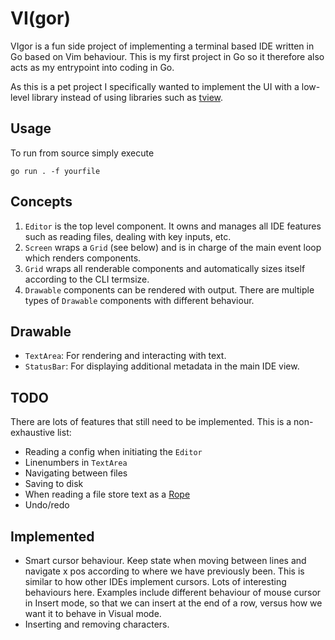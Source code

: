 # VI(gor)

VIgor is a fun side project of implementing a terminal based IDE written in Go based on Vim behaviour. This is my first project in Go so it therefore also acts as my entrypoint into coding in Go.


As this is a pet project I specifically wanted to implement the UI with a low-level library instead of using libraries such as [tview](https://github.com/rivo/tview).

## Usage
To run from source simply execute

`go run . -f yourfile`

## Concepts
1. `Editor` is the top level component. It owns and manages all IDE features such as reading files, dealing with key inputs, etc.
2. `Screen` wraps a `Grid` (see below) and is in charge of the main event loop which renders components.
3. `Grid` wraps all renderable components and automatically sizes itself according to the CLI termsize.
4. `Drawable` components can be rendered with output. There are multiple types of `Drawable` components with different behaviour.

## Drawable
* `TextArea`: For rendering and interacting with text.
* `StatusBar`: For displaying additional metadata in the main IDE view.

## TODO
There are lots of features that still need to be implemented. This is a non-exhaustive list:
* Reading a config when initiating the `Editor`
* Linenumbers in `TextArea`
* Navigating between files
* Saving to disk
* When reading a file store text as a [Rope](https://en.wikipedia.org/wiki/Rope_(data_structure))
* Undo/redo

## Implemented
* Smart cursor behaviour. Keep state when moving between lines and navigate x pos according to where we have previously been. This is similar to how other IDEs implement cursors. Lots of interesting behaviours here. Examples include different behaviour of mouse cursor in Insert mode, so that we can insert at the end of a row, versus how we want it to behave in Visual mode. 
* Inserting and removing characters. 

